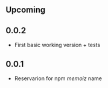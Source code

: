 ## Upcoming

## 0.0.2
- First basic working version + tests

## 0.0.1
- Reservarion for npm *memoiz* name
